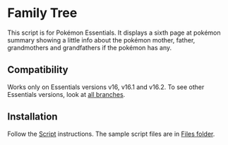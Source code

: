 # Family Tree
This script is for Pokémon Essentials. It displays a sixth page at pokémon summary showing a little info about the pokémon mother, father, grandmothers and grandfathers if the pokémon has any.

## Compatibility
Works only on Essentials versions v16, v16.1 and v16.2. To see other Essentials versions, look at [all branches](../../branches/all).

## Installation
Follow the [Script](/Script.rb) instructions. The sample script files are in [Files folder](/Files).